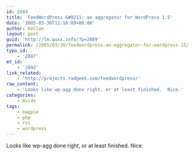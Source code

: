 ```yaml
---
id: 2889
title: 'FeedWordPress &#8211; an aggregator for WordPress 1.5'
date: '2005-03-30T11:16:09+00:00'
author: Kellan
layout: post
guid: 'http://lm.quxx.info/?p=2889'
permalink: /2005/03/30/feedwordpress-an-aggregator-for-wordpress-15/
typo_id:
    - '2887'
mt_id:
    - '2892'
link_related:
    - 'http://projects.radgeek.com/feedwordpress/'
raw_content:
    - 'Looks like wp-agg done right, or at least finished.  Nice.'
categories:
    - Aside
tags:
    - magpie
    - php
    - rss
    - wordpress
---
```


Looks like wp-agg done right, or at least finished. Nice.